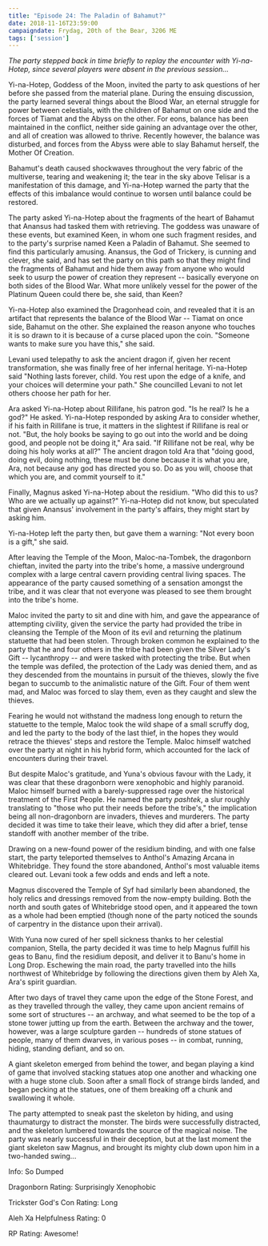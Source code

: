 ```yaml
---
title: "Episode 24: The Paladin of Bahamut?"
date: 2018-11-16T23:59:00
campaigndate: Frydag, 20th of the Bear, 3206 ME
tags: ['session']
---
```


*The party stepped back in time briefly to replay the encounter with Yi-na-Hotep, since several
players were absent in the previous session...*

Yi-na-Hotep, Goddess of the Moon, invited the party to ask questions of her before she passed
from the material plane. During the ensuing discussion, the party learned several things about the
Blood War, an eternal struggle for power between celestials, with the children of Bahamut on one
side and the forces of Tiamat and the Abyss on the other. For eons, balance has been maintained in
the conflict, neither side gaining an advantage over the other, and all of creation was allowed to
thrive. Recently however, the balance was disturbed, and forces from the Abyss were able to slay
Bahamut herself, the Mother Of Creation.

Bahamut's death caused shockwaves throughout the very fabric of the multiverse, tearing and
weakening it; the tear in the sky above Telisar is a manifestation of this damage, and Yi-na-Hotep
warned the party that the effects of this imbalance would continue to worsen until balance could be
restored.

The party asked Yi-na-Hotep about the fragments of the heart of Bahamut that Anansus had tasked them
with retrieving. The goddess was unaware of these events, but examined Keen, in whom one such
fragment resides, and to the party's surprise named Keen a Paladin of Bahamut. She seemed to find
this particularly amusing. Anansus, the God of Trickery, is cunning and clever, she said, and has
set the party on this path so that they might find the fragments of Bahamut and hide them away from
anyone who would seek to usurp the power of creation they represent -- basically everyone on both
sides of the Blood War. What more unlikely vessel for the power of the Platinum Queen could there
be, she said, than Keen?

Yi-na-Hotep also examined the Dragonhead coin, and revealed that it is an artifact that represents
the balance of the Blood War -- Tiamat on once side, Bahamut on the other. She explained the reason
anyone who touches it is so drawn to it is because of a curse placed upon the coin. "Someone wants
to make sure you have this," she said.

Levani used telepathy to ask the ancient dragon if, given her recent transformation, she was finally
free of her infernal heritage. Yi-na-Hotep said "Nothing lasts forever, child. You rest upon the
edge of a knife, and your choices will determine your path." She councilled Levani to not let others
choose her path for her.

Ara asked Yi-na-Hotep about Rillifane, his patron god. "Is he real? Is he a god?" He asked.
Yi-na-Hotep responded by asking Ara to consider whether, if his faith in Rillifane is true, it
matters in the slightest if Rillifane is real or not. "But, the holy books be saying to go out into
the world and be doing good, and people not be doing it," Ara said. "If Rillifane not be real, why
be doing his holy works at all?" The ancient dragon told Ara that "doing good, doing evil, doing
nothing, these must be done because it is what you are, Ara, not because any god has directed you
so. Do as you will, choose that which you are, and commit yourself to it."

Finally, Magnus asked Yi-na-Hotep about the residium. "Who did this to us? Who are we actually up
against?" Yi-na-Hotep did not know, but speculated that given Anansus' involvement in the party's
affairs, they might start by asking him.

Yi-na-Hotep left the party then, but gave them a warning: "Not every boon is a gift," she said.

After leaving the Temple of the Moon, Maloc-na-Tombek, the dragonborn chieftan, invited the party
into the tribe's home, a massive underground complex with a large central cavern providing central
living spaces. The appearance of the party caused something of a sensation amongst the tribe, and it
was clear that not everyone was pleased to see them brought into the tribe's home. 

Maloc invited the party to sit and dine with him, and gave the appearance of attempting civility,
given the service the party had provided the tribe in cleansing the Temple of the Moon of its evil
and returning the platinum statuette that had been stolen. Through broken common he explained to the
party that he and four others in the tribe had been given the Silver Lady's Gift -- lycanthropy --
and were tasked with protecting the tribe. But when the temple was defiled, the protection of the
Lady was denied them, and as they descended from the mountains in pursuit of the thieves, slowly the
five began to succumb to the animalistic nature of the Gift. Four of them went mad, and Maloc was
forced to slay them, even as they caught and slew the thieves.

Fearing he would not withstand the madness long enough to return the statuette to the temple, Maloc
took the wild shape of a small scruffy dog, and led the party to the body of the last thief, in the
hopes they would retrace the thieves' steps and restore the Temple. Maloc himself watched over the
party at night in his hybrid form, which accounted for the lack of encounters during their travel.

But despite Maloc's gratitude, and Yuna's obvious favour with the Lady, it was clear that these
dragonborn were xenophobic and highly paranoid. Maloc himself burned with a barely-suppressed rage
over the historical treatment of the First People. He named the party *pashtek*, a slur roughly
translating to "those who put their needs before the tribe's," the implication being all
non-dragonborn are invaders, thieves and murderers. The party decided it was time to take their
leave, which they did after a brief, tense standoff with another member of the tribe.

Drawing on a new-found power of the residium binding, and with one false start, the party teleported
themselves to Anthol's Amazing Arcana in Whitebridge. They found the store abandoned, Anthol's most
valuable items cleared out. Levani took a few odds and ends and left a note.

Magnus discovered the Temple of Syf had similarly been abandoned, the holy relics and dressings
removed from the now-empty building. Both the north and south gates of Whitebridge stood open, and
it appeared the town as a whole had been emptied (though none of the party noticed the sounds of
carpentry in the distance upon their arrival).

With Yuna now cured of her spell sickness thanks to her celestial companion, Stella, the party
decided it was time to help Magnus fulfill his geas to Banu, find the residium deposit, and deliver
it to Banu's home in Long Drop.  Eschewing the main road, the party travelled into the hills
northwest of Whitebridge by following the directions given them by Aleh Xa, Ara's spirit guardian. 

After two days of travel they came upon the edge of the Stone Forest, and as they travelled through
the valley, they came upon ancient remains of some sort of structures -- an archway, and what
seemed to be the top of a stone tower jutting up from the earth. Between the archway and the tower,
however, was a large sculpture garden -- hundreds of stone statues of people, many of them dwarves,
in various poses -- in combat, running, hiding, standing defiant, and so on.

A giant skeleton emerged from behind the tower, and began playing a kind of game that involved
stacking statues atop one another and whacking one with a huge stone club. Soon after a small flock
of strange birds landed, and began pecking at the statues, one of them breaking off a chunk and
swallowing it whole.

The party attempted to sneak past the skeleton by hiding, and using thaumaturgy to distract the
monster. The birds were successfully distracted, and the skeleton lumbered towards the source of the
magical noise. The party was nearly successful in their deception, but at the last moment the giant
skeleton saw Magnus, and brought its mighty club down upon him in a two-handed swing...


Info: So Dumped

Dragonborn Rating: Surprisingly Xenophobic

Trickster God's Con Rating: Long

Aleh Xa Helpfulness Rating: 0

RP Rating: Awesome!
